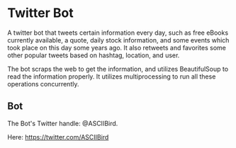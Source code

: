 # Twitter Bot

A twitter bot that tweets certain information every day, such as free eBooks currently available, a quote, daily stock information, and some events which took place on this day some years ago. It also retweets and favorites some other popular tweets based on hashtag, location, and user.

The bot scraps the web to get the information, and utilizes BeautifulSoup to read the information properly. It utilizes multiprocessing to run all these operations concurrently.

## Bot

The Bot's Twitter handle: @ASCIIBird. 

Here: https://twitter.com/ASCIIBird

